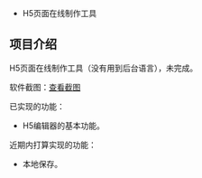 * H5页面在线制作工具

## 项目介绍

H5页面在线制作工具（没有用到后台语言），未完成。

软件截图：[查看截图](screenshot.md)

已实现的功能：

* H5编辑器的基本功能。

近期内打算实现的功能：

* 本地保存。

